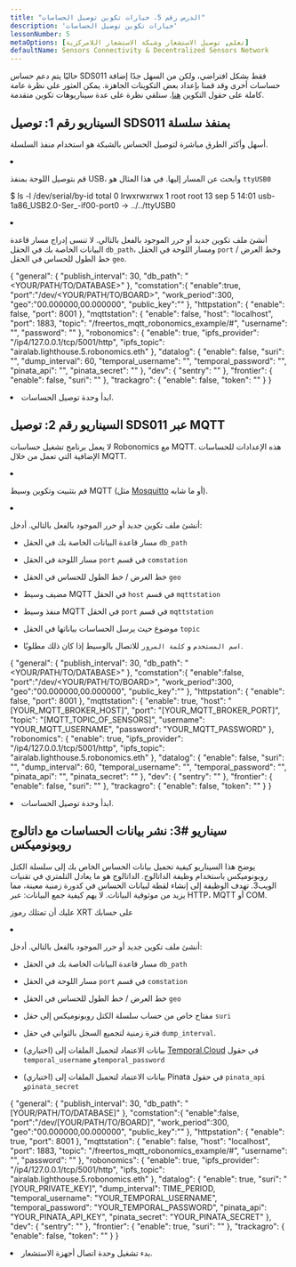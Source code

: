 ```yaml
---
title: "الدرس رقم 5، خيارات تكوين توصيل الحساسات"
description: 'خيارات تكوين توصيل الحساسات'
lessonNumber: 5
metaOptions: [تعلم, توصيل الاستشعار وشبكة الاستشعار اللامركزية]
defaultName: Sensors Connectivity & Decentralized Sensors Network
---
```


حاليًا يتم دعم حساس SDS011 فقط بشكل افتراضي، ولكن من السهل جدًا إضافة حساسات أخرى وقد قمنا بإعداد بعض التكوينات الجاهزة. يمكن العثور على نظرة عامة كاملة على حقول التكوين [هنا](https://github.com/airalab/sensors-connectivity/tree/master/connectivity/config). سنلقي نظرة على عدة سيناريوهات تكوين متقدمة.

## السيناريو رقم 1: توصيل SDS011 بمنفذ سلسلة

أسهل وأكثر الطرق مباشرة لتوصيل الحساس بالشبكة هو استخدام منفذ السلسلة. 

<List type="numbers">

<li>

قم بتوصيل اللوحة بمنفذ USB، وابحث عن المسار إليها. في هذا المثال هو `ttyUSB0`


<LessonCodeWrapper codeClass="big-code" language="bash">$ ls -l /dev/serial/by-id
total 0
lrwxrwxrwx 1 root root 13 sep 5 14:01 usb-1a86_USB2.0-Ser_-if00-port0 -> ../../ttyUSB0</LessonCodeWrapper>
</li>

<li>

أنشئ ملف تكوين جديد أو حرر الموجود بالفعل بالتالي. لا تنسى إدراج مسار قاعدة البيانات الخاصة بك في الحقل `db_path`، ومسار اللوحة في الحقل `port` وخط العرض / خط الطول للحساس في الحقل `geo`.

<LessonCodeWrapper codeClass="big-code" language="json">{
   "general": {
      "publish_interval": 30,
      "db_path": "<YOUR/PATH/TO/DATABASE>"
   },
   "comstation":{
      "enable":true,
      "port":"/dev/<YOUR/PATH/TO/BOARD>",
      "work_period":300,
      "geo":"00.000000,00.000000",
      "public_key":""
   },
   "httpstation": {
      "enable": false,
      "port": 8001
   },
   "mqttstation": {
      "enable": false,
      "host": "localhost",
      "port": 1883,
      "topic": "/freertos_mqtt_robonomics_example/#",
      "username": "",
      "password": ""
   },
   "robonomics": {
      "enable": true,
      "ipfs_provider": "/ip4/127.0.0.1/tcp/5001/http",
      "ipfs_topic": "airalab.lighthouse.5.robonomics.eth"
   },
   "datalog": {
      "enable": false,
      "suri": "",
      "dump_interval": 60,
      "temporal_username": "",
      "temporal_password": "",
      "pinata_api": "",
      "pinata_secret": ""
   },
   "dev": {
      "sentry": ""
   },
   "frontier": {
      "enable": false,
      "suri": ""
   },
   "trackagro": {
      "enable": false,
      "token": ""
   }
}</LessonCodeWrapper>

</li>

<li>ابدأ وحدة توصيل الحساسات.</li>

</List>


## السيناريو رقم 2: توصيل SDS011 عبر MQTT

<RoboAcademyNote type="okay" title="INFO">لا يعمل برنامج تشغيل حساسات Robonomics مع MQTT. هذه الإعدادات للحساسات الإضافية التي تعمل من خلال MQTT.
</RoboAcademyNote>

<List type="numbers">

<li>

قم بتثبيت وتكوين وسيط MQTT (مثل [Mosquitto](https://mosquitto.org/) أو ما شابه).

</li>

<li>

أنشئ ملف تكوين جديد أو حرر الموجود بالفعل بالتالي. أدخل:

- مسار قاعدة البيانات الخاصة بك في الحقل `db_path`

- مسار اللوحة في الحقل `port` في قسم `comstation`

- خط العرض / خط الطول للحساس في الحقل `geo`

- مضيف وسيط MQTT في الحقل `host` في قسم `mqttstation`

- منفذ وسيط MQTT في الحقل `port` في قسم `mqttstation`

- موضوع حيث يرسل الحساسات بياناتها في الحقل `topic`

- `اسم المستخدم` و `كلمة المرور` للاتصال بالوسيط إذا كان ذلك مطلوبًا.


<LessonCodeWrapper codeClass="big-code" language="json">{
   "general": {
      "publish_interval": 30,
      "db_path": "<YOUR/PATH/TO/DATABASE>"
   },
   "comstation":{
      "enable":false,
      "port":"/dev/<YOUR/PATH/TO/BOARD>",
      "work_period":300,
      "geo":"00.000000,00.000000",
      "public_key":""
   },
   "httpstation": {
      "enable": false,
      "port": 8001
   },
   "mqttstation": {
      "enable": true,
      "host": "[YOUR_MQTT_BROKER_HOST]",
      "port": "[YOUR_MQTT_BROKER_PORT]",
      "topic": "[MQTT_TOPIC_OF_SENSORS]",
      "username": "YOUR_MQTT_USERNAME",
      "password": "YOUR_MQTT_PASSWORD"
   },
   "robonomics": {
      "enable": true,
      "ipfs_provider": "/ip4/127.0.0.1/tcp/5001/http",
      "ipfs_topic": "airalab.lighthouse.5.robonomics.eth"
   },
   "datalog": {
      "enable": false,
      "suri": "",
      "dump_interval": 60,
      "temporal_username": "",
      "temporal_password": "",
      "pinata_api": "",
      "pinata_secret": ""
   },
   "dev": {
      "sentry": ""
   },
   "frontier": {
      "enable": false,
      "suri": ""
   },
   "trackagro": {
      "enable": false,
      "token": ""
   }
}</LessonCodeWrapper>

</li>

<li>ابدأ وحدة توصيل الحساسات.</li>

</List>

## سيناريو #3: نشر بيانات الحساسات مع داتالوج روبونوميكس

يوضح هذا السيناريو كيفية تحميل بيانات الحساس الخاص بك إلى سلسلة الكتل روبونوميكس باستخدام وظيفة الداتالوج. الداتالوج هو ما يعادل التلمتري في تقنيات الويب3. تهدف الوظيفة إلى إنشاء لقطة لبيانات الحساس في كدورة زمنية معينة، مما يزيد من موثوقية البيانات. لا يهم كيفية جمع البيانات: عبر HTTP، MQTT أو COM.

<RoboAcademyNote type="warning" title="WARNING">عليك أن تمتلك رموز XRT على حسابك
</RoboAcademyNote>

<List type="numbers">

<li>

أنشئ ملف تكوين جديد أو حرر الموجود بالفعل بالتالي. أدخل:

- مسار قاعدة البيانات الخاصة بك في الحقل `db_path`

- مسار اللوحة في الحقل `port` في قسم `comstation`

- خط العرض / خط الطول للحساس في الحقل `geo`

- مفتاح خاص من حساب سلسلة الكتل روبونوميكس إلى حقل `suri`

- فترة زمنية لتجميع السجل بالثواني في حقل `dump_interval`.

- (اختياري) بيانات الاعتماد لتحميل الملفات إلى [Temporal.Cloud](http://Temporal.Cloud) في حقول `temporal_username` و`temporal_password`

- (اختياري) بيانات الاعتماد لتحميل الملفات إلى Pinata في حقول `pinata_api` و`pinata_secret`

<LessonCodeWrapper codeClass="big-code" language="json">{
   "general": {
      "publish_interval": 30,
      "db_path": "[YOUR/PATH/TO/DATABASE]"
   },
   "comstation":{
      "enable":false,
      "port":"/dev/[YOUR/PATH/TO/BOARD]",
      "work_period":300,
      "geo":"00.000000,00.000000",
      "public_key":""
   },
   "httpstation": {
      "enable": true,
      "port": 8001
   },
   "mqttstation": {
      "enable": false,
      "host": "localhost",
      "port": 1883,
      "topic": "/freertos_mqtt_robonomics_example/#",
      "username": "",
      "password": ""
   },
   "robonomics": {
      "enable": true,
      "ipfs_provider": "/ip4/127.0.0.1/tcp/5001/http",
      "ipfs_topic": "airalab.lighthouse.5.robonomics.eth"
   },
   "datalog": {
      "enable": true,
      "suri": "[YOUR_PRIVATE_KEY]",
      "dump_interval": TIME_PERIOD,
      "temporal_username": "YOUR_TEMPORAL_USERNAME",
      "temporal_password": "YOUR_TEMPORAL_PASSWORD",
      "pinata_api": "YOUR_PINATA_API_KEY",
      "pinata_secret": "YOUR_PINATA_SECRET"
   },
   "dev": {
      "sentry": ""
   },
   "frontier": {
      "enable": true,
      "suri": ""
   },
   "trackagro": {
      "enable": false,
      "token": ""
   }
}</LessonCodeWrapper>

</li>

<li>بدء تشغيل وحدة اتصال أجهزة الاستشعار.</li>

</List>
